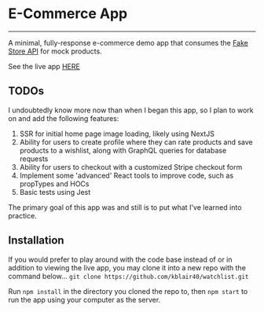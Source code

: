 # E-Commerce App

<hr />

A minimal, fully-response e-commerce demo app that consumes the [Fake Store API](https://fakestoreapi.com/) for mock products.

See the live app [HERE](https://ecommerce-kb.netlify.app/)

## TODOs

I undoubtedly know more now than when I began this app, so I plan to work on and add the following features:

1. SSR for initial home page image loading, likely using NextJS
2. Ability for users to create profile where they can rate products and save products to a wishlist, along with GraphQL queries for database requests
3. Ability for users to checkout with a customized Stripe checkout form
4. Implement some 'advanced' React tools to improve code, such as propTypes and HOCs
5. Basic tests using Jest

The primary goal of this app was and still is to put what I've learned into practice.

## Installation

If you would prefer to play around with the code base instead of or in addition to viewing the live app, you may clone it into a new repo with the command below...
`git clone https://github.com/kblair40/watchlist.git`

Run `npm install` in the directory you cloned the repo to, then `npm start` to run the app using your computer as the server.

